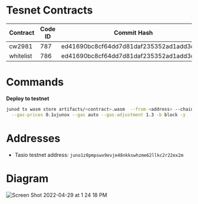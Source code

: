 # Tesnet Contracts

| Contract  | Code ID | Commit Hash                              | Checksum                                                         |
| --------- | ------- | ---------------------------------------- | ---------------------------------------------------------------- |
| cw2981    | 787     | ed41690bc8cf64dd7d81daf235352ad1add3d7dd | 2f692fb6a6cda49f46447a7d4515126617ab0e819e8735296933b7fa3f7dc3de |
| whitelist | 786     | ed41690bc8cf64dd7d81daf235352ad1add3d7dd | eebc92ddd8008994579a65bc2958b91264a8ada216ecbd2be8fc1ef363240cb8 |

# Commands

**Deploy to testnet**

```bash
junod tx wasm store artifacts/<contract>.wasm  --from <address> --chain-id=<uni-2> \
  --gas-prices 0.1ujunox --gas auto --gas-adjustment 1.3 -b block -y
```

# Addresses

- Tasio testnet address: `juno1z0pmpswx9evje48nkkswhzme62llkc2r22ex2m`

# Diagram

![Screen Shot 2022-04-29 at 1 24 18 PM](https://user-images.githubusercontent.com/6496257/165993415-0ca10d74-f875-47b6-b85e-00928bbd3f7a.png)
